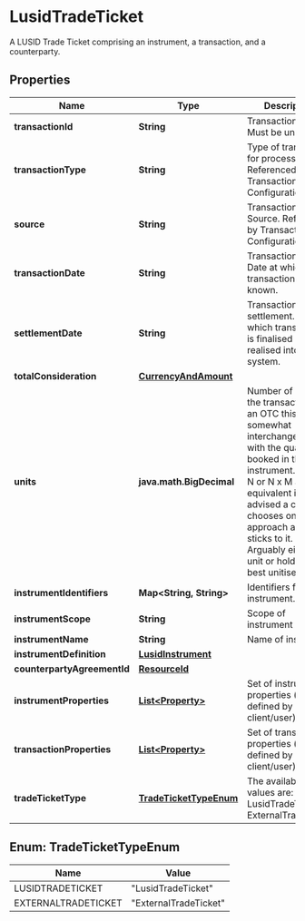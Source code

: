 

# LusidTradeTicket

A LUSID Trade Ticket comprising an instrument, a transaction, and a counterparty.

## Properties

| Name | Type | Description | Notes |
|------------ | ------------- | ------------- | -------------|
|**transactionId** | **String** | Transaction ID. Must be unique. |  |
|**transactionType** | **String** | Type of transaction for processing. Referenced by Transaction Configuration. |  |
|**source** | **String** | Transaction Source. Referenced by Transaction Configuration. |  [optional] |
|**transactionDate** | **String** | Transaction Date. Date at which transaction is known. |  |
|**settlementDate** | **String** | Transaction settlement. Date at which transaction is finalised and realised into the system. |  |
|**totalConsideration** | [**CurrencyAndAmount**](CurrencyAndAmount.md) |  |  |
|**units** | **java.math.BigDecimal** | Number of units in the transaction. For an OTC this is somewhat interchangeable with the quantity booked in the  instrument. As M x N or N x M are equivalent it is advised a client chooses one approach and sticks to it.  Arguably either the unit or holding is best unitised. |  |
|**instrumentIdentifiers** | **Map&lt;String, String&gt;** | Identifiers for the instrument. |  |
|**instrumentScope** | **String** | Scope of instrument |  [optional] |
|**instrumentName** | **String** | Name of instrument |  [optional] |
|**instrumentDefinition** | [**LusidInstrument**](LusidInstrument.md) |  |  [optional] |
|**counterpartyAgreementId** | [**ResourceId**](ResourceId.md) |  |  [optional] |
|**instrumentProperties** | [**List&lt;Property&gt;**](Property.md) | Set of instrument properties (as defined by client/user). |  [optional] |
|**transactionProperties** | [**List&lt;Property&gt;**](Property.md) | Set of transaction properties (as defined by client/user). |  [optional] |
|**tradeTicketType** | [**TradeTicketTypeEnum**](#TradeTicketTypeEnum) | The available values are: LusidTradeTicket, ExternalTradeTicket |  |



## Enum: TradeTicketTypeEnum

| Name | Value |
|---- | -----|
| LUSIDTRADETICKET | &quot;LusidTradeTicket&quot; |
| EXTERNALTRADETICKET | &quot;ExternalTradeTicket&quot; |



